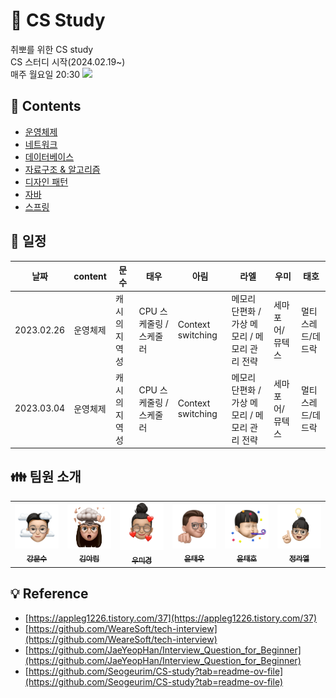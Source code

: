# :gift_heart: CS Study

취뽀를 위한 CS study<br>
CS 스터디 시작(2024.02.19~)<br>
매주 월요일 20:30 <img src="https://img.shields.io/badge/Discord-7289DA?style=for-the-badge&logo=discord&logoColor=white"/><br>


## :memo: Contents
- [운영체제](https://github.com/AucSuSu/CS-study/tree/main/OS)
- [네트워크](https://github.com/AucSuSu/CS-study/tree/main/Network)
- [데이터베이스](https://github.com/AucSuSu/CS-study/tree/main/Database)
- [자료구조 & 알고리즘](https://github.com/AucSuSu/CS-study/tree/main/Algorithm)
- [디자인 패턴](https://github.com/AucSuSu/CS-study/tree/main/DesignPattern)
- [자바](https://github.com/AucSuSu/CS-study/tree/main/Language/JAVA)
- [스프링](https://github.com/AucSuSu/CS-study/tree/main/SPRING)<br>

## 🌳 일정 
|날짜|content|문수|태우|아림|라엘|우미|태호|
|------|--------|---|---|---|---|---|---|
|2023.02.26|운영체제|캐시의 지역성|CPU 스케줄링 / 스케줄러|Context switching|메모리 단편화 / 가상 메모리 / 메모리 관리 전략|세마포어/뮤텍스|멀티스레드/데드락|
|2023.03.04|운영체제|캐시의 지역성|CPU 스케줄링 / 스케줄러|Context switching|메모리 단편화 / 가상 메모리 / 메모리 관리 전략|세마포어/뮤텍스|멀티스레드/데드락|

## :family: 팀원 소개
<table>
  <tbody>
    <tr>
      <td align="center"><a href="https://github.com/MunsooKang"><img src="./img/강문수.png" width="100px;" alt=""/><br /><sub><b>강문수</b></sub></a><br /></td>
      <td align="center"><a href="https://github.com/arim-kim"><img src="./img/김아림.png" width="100px;" alt=""/><br /><sub><b>김아림</b></sub></a><br /></td>
      <td align="center"><a href="https://github.com/makie082"><img src="./img/우미경.png" width="100px;" alt=""/><br /><sub><b>우미경</b></sub></a><br /></td>
      <td align="center"><a href="https://github.com/dogfish000"><img src="./img/윤태우.png" width="100px;" alt=""/><br /><sub><b>윤태우</b></sub></a><br /></td>
      <td align="center"><a href="https://github.com/ttaho"><img src="./img/윤태호.png" width="100px;" alt=""/><br /><sub><b>윤태호</b></sub></a><br /></td>
      <td align="center"><a href="https://github.com/RaelJung"><img src="./img/정라엘.png" width="100px;" alt=""/><br /><sub><b>정라엘</b></sub></a><br /></td>
    </tr>
  </tbody>
</table>


## :bulb: Reference
- [https://appleg1226.tistory.com/37](https://appleg1226.tistory.com/37)<br>
- [https://github.com/WeareSoft/tech-interview](https://github.com/WeareSoft/tech-interview)<br>
- [https://github.com/JaeYeopHan/Interview_Question_for_Beginner](https://github.com/JaeYeopHan/Interview_Question_for_Beginner)<br>
- [https://github.com/Seogeurim/CS-study?tab=readme-ov-file](https://github.com/Seogeurim/CS-study?tab=readme-ov-file)<br>

